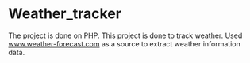 # Weather_tracker

The project is done on PHP.
This project is done to track weather. 
Used www.weather-forecast.com as a source to extract weather information data.


